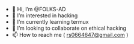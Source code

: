 - 👋 Hi, I’m @FOLKS-AD
- 👀 I’m interested in hacking
- 🌱 I’m currently learning termux
- 💞️ I’m looking to collaborate on ethical hacking
- 📫 How to reach me ( rs0664647@gmail.com ) 

<!---
FOLKS-AD/FOLKS-AD is a ✨ special ✨ repository because its `README.md` (this file) appears on your GitHub profile.
You can click the Preview link to take a look at your changes.
--->
